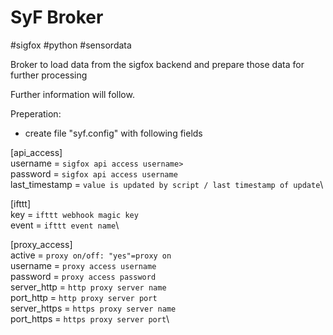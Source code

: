 # SyF Broker
#sigfox #python #sensordata 

Broker to load data from the sigfox backend and prepare those data for further processing

Further information will follow.



Preperation:
- create file "syf.config" with following fields

[api_access]\
username = `sigfox api access username>`\
password = `sigfox api access username`\
last_timestamp = `value is updated by script / last timestamp of update`\

[ifttt]\
key = `ifttt webhook magic key`\
event = `ifttt event name`\

[proxy_access]\
active = `proxy on/off: "yes"=proxy on`\
username = `proxy access username`\
password = `proxy access password`\
server_http = `http proxy server name`\
port_http = `http proxy server port`\
server_https = `https proxy server name`\
port_https = `https proxy server port`\